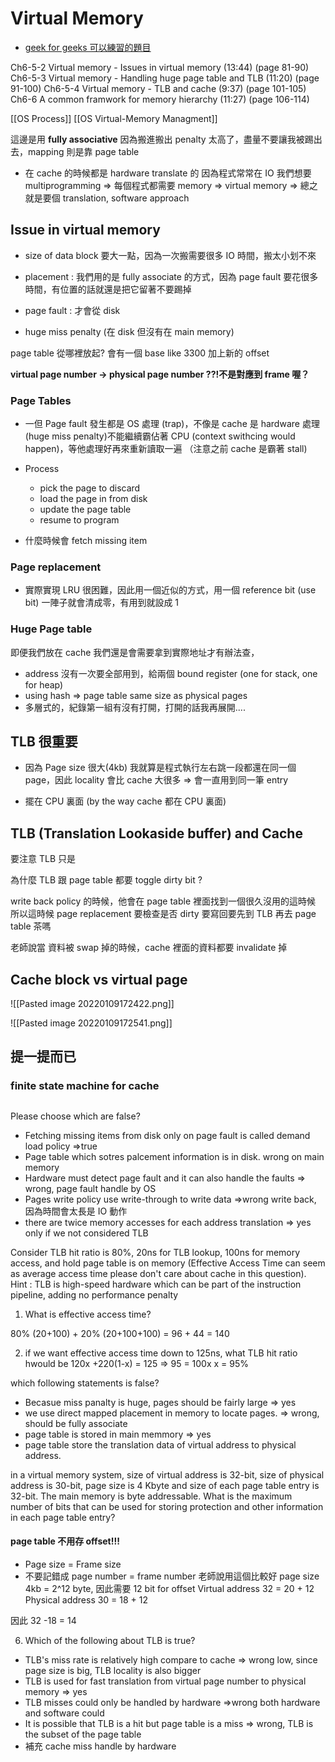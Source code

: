 # Virtual Memory

- [geek for geeks 可以練習的題目](https://www.geeksforgeeks.org/gate-gate-cs-2001-question-46/?ref=lbp)

Ch6-5-2 Virtual memory - Issues in virtual memory (13:44) (page 81-90)  
Ch6-5-3 Virtual memory - Handling huge page table and TLB (11:20) (page 91-100) Ch6-5-4 Virtual memory - TLB and cache (9:37) (page 101-105)  
Ch6-6 A common framwork for memory hierarchy (11:27) (page 106-114)

[[OS Process]]
[[OS Virtual-Memory Managment]]

這邊是用 **fully associative** 因為搬進搬出 penalty 太高了，盡量不要讓我被踢出去，mapping 則是靠 page table

- 在 cache 的時候都是 hardware translate 的
  因為程式常常在 IO 我們想要 multiprogramming => 每個程式都需要 memory => virtual memory => 總之就是要個 translation, software approach

## Issue in virtual memory

- size of data block 要大一點，因為一次搬需要很多 IO 時間，搬太小划不來
- placement : 我們用的是 fully associate 的方式，因為 page fault 要花很多時間，有位置的話就還是把它留著不要踢掉
- page fault : 才會從 disk

- huge miss penalty (在 disk 但沒有在 main memory)

page table 從哪裡放起? 會有一個 base like 3300 加上新的 offset

**virtual page number -> physical page number ??!不是對應到 frame 喔？**

### Page Tables

- 一但 Page fault 發生都是 OS 處理 (trap)，不像是 cache 是 hardware 處理 (huge miss penalty)不能繼續霸佔著 CPU (context swithcing would happen)，等他處理好再來重新讀取一遍 （注意之前 cache 是霸著 stall)

- Process
  - pick the page to discard
  - load the page in from disk
  - update the page table
  - resume to program
- 什麼時候會 fetch missing item

### Page replacement

- 實際實現 LRU 很困難，因此用一個近似的方式，用一個 reference bit (use bit) 一陣子就會清成零，有用到就設成 1

### Huge Page table

即便我們放在 cache 我們還是會需要拿到實際地址才有辦法查，

- address 沒有一次要全部用到，給兩個 bound register (one for stack, one for heap)
- using hash => page table same size as physical pages
- 多層式的，紀錄第一組有沒有打開，打開的話我再展開....

## TLB 很重要

- 因為 Page size 很大(4kb) 我就算是程式執行左右跳一段都還在同一個 page，因此 locality 會比 cache 大很多 => 會一直用到同一筆 entry

- 擺在 CPU 裏面 (by the way cache 都在 CPU 裏面)

## TLB (Translation Lookaside buffer) and Cache

要注意 TLB 只是

為什麼 TLB 跟 page table 都要 toggle dirty bit ?

write back policy 的時候，他會在 page table 裡面找到一個很久沒用的這時候
所以這時候 page replacement 要檢查是否 dirty 要寫回要先到 TLB 再去 page table 茶嗎

老師說當 資料被 swap 掉的時候，cache 裡面的資料都要 invalidate 掉

## Cache block vs virtual page

![[Pasted image 20220109172422.png]]

![[Pasted image 20220109172541.png]]

## 提一提而已

### finite state machine for cache

##

Please choose which are false?

- Fetching missing items from disk only on page fault is called demand load policy =>true
- Page table which sotres palcement information is in disk. wrong on main memory
- Hardware must detect page fault and it can also handle the faults => wrong, page fault handle by OS
- Pages write policy use write-through to write data =>wrong write back, 因為時間會太長是 IO 動作
- there are twice memory accesses for each address translation => yes only if we not considered TLB

Consider TLB hit ratio is 80%, 20ns for TLB lookup, 100ns for memory access, and hold page table is on memory (Effective Access Time can seem as average access time please don't care about cache in this question).
Hint : TLB is high-speed hardware which can be part of the instruction pipeline, adding no performance penalty

1. What is effective access time?

80% (20+100) + 20% (20+100+100) = 96 + 44 = 140

2. if we want effective access time down to 125ns, what TLB hit ratio hwould be
   120x +220(1-x) = 125
   => 95 = 100x x = 95%

which following statements is false?

- Becasue miss panalty is huge, pages should be fairly large => yes
- we use direct mapped placement in memory to locate pages. => wrong, should be fully associate
- page table is stored in main memmory => yes
- page table store the translation data of virtual address to physical address.

in a virtual memory system, size of virtual address is 32-bit, size of physical address is 30-bit, page size is 4 Kbyte and size of each page table entry is 32-bit. The main memory is byte addressable. What is the maximum number of bits that can be used for storing protection and other information in each page table entry?

#### **page table 不用存 offset!!!**

- Page size = Frame size
- 不要記錯成 page number = frame number
  老師說用這個比較好
  page size 4kb = 2^12 byte, 因此需要 12 bit for offset
  Virtual address 32 = 20 + 12
  Physical address 30 = 18 + 12

因此 32 -18 = 14

6. Which of the following about TLB is true?

- TLB's miss rate is relatively high compare to cache => wrong low, since page size is big, TLB locality is also bigger
- TLB is used for fast translation from virtual page number to physical memory => yes
- TLB misses could only be handled by hardware =>wrong both hardware and software could
- It is possible that TLB is a hit but page table is a miss => wrong, TLB is the subset of the page table
- 補充 cache miss handle by hardware
